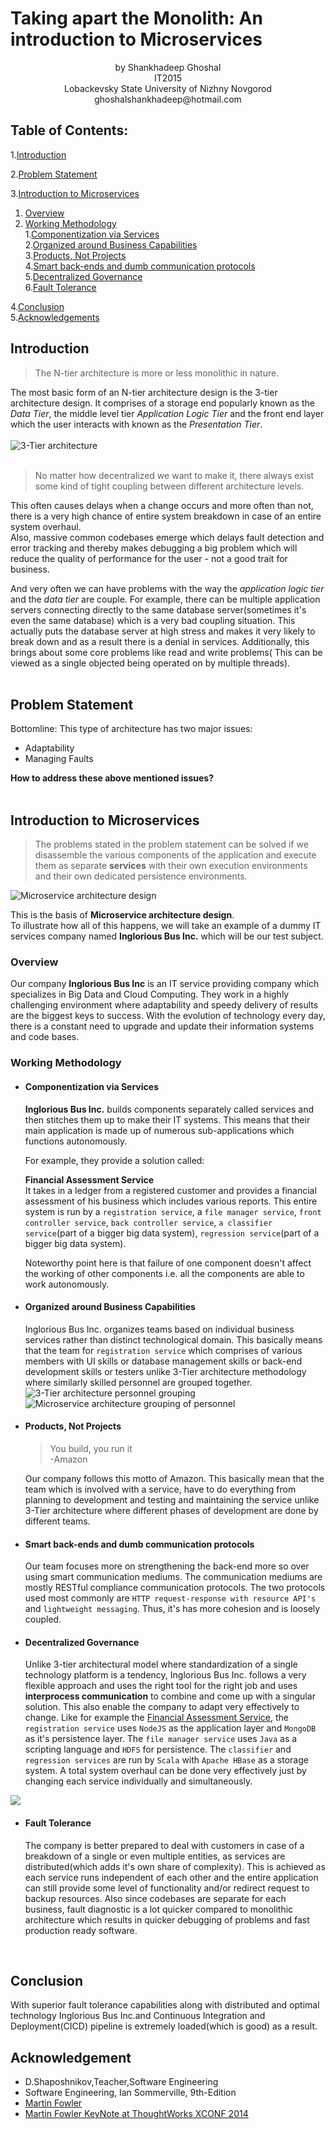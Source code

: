# Taking apart the Monolith: An introduction to Microservices

<Center>by Shankhadeep Ghoshal <br> IT2015<br>Lobackevsky State University of Nizhny Novgorod<br>ghoshalshankhadeep@hotmail.com</Center>

## Table of Contents:
1.[Introduction](#Intro)

2.[Problem Statement](#Prob)

3.[Introduction to Microservices](#Microsystems)  
   1. [Overview](#Overview_of_sub)
   2. [Working Methodology](#WM)  
  1.[Componentization via Services](#Component)  
  2.[Organized around Business Capabilities](#Organized_are)  
  3.[Products, Not Projects](#Products_not)  
  4.[Smart back-ends and dumb communication protocols](#Comm)   
  5.[Decentralized Governance](#Dis)  
  6.[Fault Tolerance](#Fault_tolerance)


4.[Conclusion](#Conclude)  
5.[Acknowledgements](#Acknowledge)

## <div id="Intro">Introduction</div>


>The N-tier architecture is more or less monolithic in nature.  

The most basic form of an N-tier architecture design is the 3-tier architecture design. It comprises of a storage end popularly known as the _Data Tier_, the middle level tier _Application Logic Tier_ and the front end layer which the user interacts with known as the _Presentation Tier_.  
<br>
![](http://tutorials.jenkov.com/images/software-architecture/n-tier-architecture-1.png "3-Tier architecture")  <br><br>

>No matter how decentralized we want to make it, there always exist some kind of tight coupling between different architecture levels.  

This often causes delays when a change occurs and more often than not, there is a very high chance of entire system breakdown in case of an entire system overhaul.  
Also, massive common codebases emerge which delays fault detection and error tracking and thereby makes debugging a big problem which will reduce the quality of performance for the user - not a good trait for business.  

And very often we can have problems with the way the _application logic tier_ and the _data tier_ are couple. For example, there can be multiple application servers connecting directly to the same database server(sometimes it's even the same database) which is a very bad coupling situation. This actually puts the database server at high stress and makes it very likely to break down and as a result there is a denial in services. Additionally, this brings about some core problems like read and write problems( This can be viewed as a single objected being operated on by multiple threads).
<br><br>


## <div id="Prob">Problem Statement </div>

Bottomline: This type of architecture has two major issues:
 - Adaptability 
 - Managing Faults 

**How to address these above mentioned issues?**  
<br>


## <div id="Microsystems">Introduction to Microservices</div>

>The problems stated in the problem statement can be solved if we disassemble the various components of the application and execute them as separate **services** with their own execution environments and their own dedicated persistence environments.    

![](https://res.infoq.com/articles/Microservices-Architectural-Fitness/en/resources/Picture13.png "Microservice architecture design")

This is the basis of **Microservice architecture design**.   
To illustrate how all of this happens, we will take an example of a dummy IT services company named **Inglorious Bus Inc.** which will be our test subject.

### <div id="Overview_of_sub"> Overview </div>  
Our company **Inglorious Bus Inc** is an IT service providing company which specializes in Big Data and Cloud Computing. They work in a highly challenging environment where adaptability and speedy delivery of results are the biggest keys to success. With the evolution of technology every day, there is a constant need to upgrade and update their information systems and code bases.  

### <div id="WM">Working Methodology</div>  
- #### <div id="Component">Componentization via Services </div>    
    **Inglorious Bus Inc.** builds components separately called services and then stitches them up to make their IT systems. This means that their main application is made up of numerous sub-applications which functions autonomously.
    
    For example, they provide a solution called: <div id="Financial_ass">**Financial Assessment Service** </div> 
    It takes in a ledger from a registered customer and provides a financial assessment of his business which includes various reports. This entire system is run by a `registration service`, a `file manager service`, `front controller service`, `back controller service`, `a classifier service`(part of a bigger big data system), `regression service`(part of a bigger big data system). 
    
    Noteworthy point here is that failure of one component doesn't affect the working of other components i.e. all the components are able to work autonomously.  
    


 - #### <div id="Organized_are">Organized around Business Capabilities</div> 
   
    Inglorious Bus Inc. organizes teams based on individual business services rather than distinct technological domain. This basically means that the team for `registration service` which comprises of various members with UI skills or database management skills or back-end development skills or testers unlike 3-Tier architecture methodology where similarly skilled personnel are grouped together.
    ![3-Tier architecture personnel grouping](https://martinfowler.com/articles/microservices/images/conways-law.png "3-Tier architecture personnel grouping")
    ![Microservice architecture grouping of personnel](https://martinfowler.com/articles/microservices/images/PreferFunctionalStaffOrganization.png "Microservice architecture grouping of personnel")
    

- #### <div id="Products_not">Products, Not Projects </div>
   >You build, you run it  
   -Amazon

   Our company follows this motto of Amazon. This basically mean that the team which is involved with a service, have to do everything from planning to development and testing and maintaining the service unlike 3-Tier architecture where different phases of development are done by different teams.


- #### <div id = "Comm">Smart back-ends and dumb communication protocols</div>
   Our team focuses more on strengthening the back-end more so over using smart communication mediums. The communication mediums are mostly RESTful compliance communication protocols. The two protocols used most commonly are `HTTP request-response with resource API's` and `lightweight messaging`. Thus, it's has more cohesion and is loosely coupled.


- #### <div id = "Dis">Decentralized Governance</div>
   Unlike 3-tier architectural model where standardization of a single technology platform is a tendency, Inglorious Bus Inc. follows a very flexible approach and uses the right tool for the right job and uses **interprocess communication** to combine and come up with a singular solution. This also enable the company to adapt very effectively to change. Like for example the [Financial Assessment Service](#Financial_ass), the `registration service` uses `NodeJS` as the application layer and `MongoDB` as it's persistence layer. The `file manager service` uses `Java` as a scripting language and `HDFS` for persistence. The `classifier` and `regression services` are run by `Scala` with `Apache HBase` as a storage system. A total system overhaul can be done very effectively just by changing each service individually and simultaneously.
   
![](https://martinfowler.com/articles/microservices/images/decentralised-data.png)


- #### <div id= "Fault_tolerance"> Fault Tolerance </div>
   The company is better prepared to deal with customers in case of a breakdown of a single or even multiple entities, as services are distributed(which adds it's own share of complexity). This is achieved as each service runs independent of each other and the entire application can still provide some level of functionality and/or redirect request to backup resources. Also since codebases are separate for each business, fault diagnostic is a lot quicker compared to monolithic architecture which results in quicker debugging of problems and fast production ready software.

<br>

## <div id="Conclude"> Conclusion</div>

With superior fault tolerance capabilities along with distributed and optimal technology Inglorious Bus Inc.and Continuous Integration and Deployment(CICD) pipeline is extremely loaded(which is good) as a result.


## <div id="Acknowledge">Acknowledgement</div>

- D.Shaposhnikov,Teacher,Software Engineering 
- Software Engineering, Ian Sommerville, 9th-Edition 
- [Martin Fowler](https://martinfowler.com/articles/microservices.html)
- [Martin Fowler KeyNote at ThoughtWorks XCONF 2014](https://www.youtube.com/watch?v=2yko4TbC8cI)

<br>
<br>

   